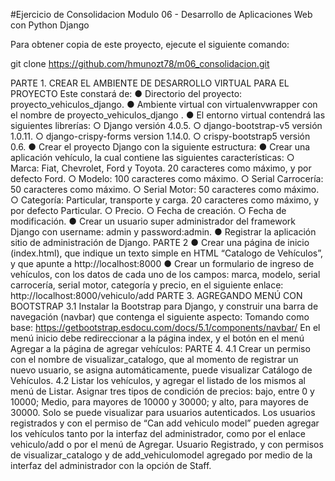 #Ejercicio de Consolidacion
Modulo 06 - Desarrollo de Aplicaciones Web con Python Django

Para obtener copia de este proyecto, ejecute el siguiente comando:

git clone https://github.com/hmunozt78/m06_consolidacion.git

PARTE 1. CREAR EL AMBIENTE DE DESARROLLO VIRTUAL PARA EL PROYECTO
Este constará de:
● Directorio del proyecto: proyecto_vehiculos_django. ● Ambiente virtual con virtualenvwrapper con el nombre de proyecto_vehiculos_django .
● El entorno virtual contendrá las siguientes librerías:
○ Django versión 4.0.5.
○ django-bootstrap-v5 versión 1.0.11.
○ django-crispy-forms version 1.14.0.
○ crispy-bootstrap5 versión 0.6.
● Crear el proyecto Django con la siguiente estructura:
● Crear una aplicación vehículo, la cual contiene las siguientes características:
○ Marca: Fiat, Chevrolet, Ford y Toyota.
20 caracteres como máximo, y por defecto Ford.
○ Modelo:
100 caracteres como máximo.
○ Serial Carrocería:
50 caracteres como máximo.
○ Serial Motor:
50 caracteres como máximo.
○ Categoría: Particular, transporte y carga.
20 caracteres como máximo, y por defecto Particular.
○ Precio.
○ Fecha de creación.
○ Fecha de modificación.
● Crear un usuario super administrador del framework Django con username: admin y password:admin.
● Registrar la aplicación sitio de administración de Django.
PARTE 2 ● Crear una página de inicio (index.html), que indique un texto simple en HTML “Catalogo de Vehículos”, y que apunte a http://localhost:8000
● Crear un formulario de ingreso de vehículos, con los datos de cada uno de los campos: marca, modelo, serial carrocería, serial motor, categoría y precio, en el siguiente enlace: http://localhost:8000/vehiculo/add
PARTE 3. AGREGANDO MENÚ CON BOOTSTRAP
3.1 Instalar la Bootstrap para Django, y construir una barra de navegación (navbar) que contenga el siguiente aspecto:
Tomando como base: https://getbootstrap.esdocu.com/docs/5.1/components/navbar/
En el menú inicio debe redireccionar a la página index, y el botón en el menú Agregar a la página de agregar vehículos:
PARTE 4. 4.1 Crear un permiso con el nombre de visualizar_catalogo, que al momento de registrar un nuevo usuario, se asigna automáticamente, puede visualizar Catálogo de Vehículos.
4.2 Listar los vehículos, y agregar el listado de los mismos al menú de Listar. Asignar tres tipos de condición de precios: bajo, entre 0 y 10000; Medio, para mayores de 10000 y 30000; y alto, para mayores de 30000. Solo se puede visualizar para usuarios autenticados. Los usuarios registrados y con el permiso de “Can add vehiculo model” pueden agregar los vehículos tanto por la interfaz del administrador, como por el enlace vehiculo/add o por el menú de Agregar.
Usuario Registrado, y con permisos de visualizar_catalogo y de add_vehiculomodel agregado por medio de la interfaz del administrador con la opción de Staff.